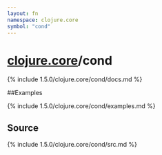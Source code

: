 ```yaml
---
layout: fn
namespace: clojure.core
symbol: "cond"
---
```


# [clojure.core](../)/cond

{% include 1.5.0/clojure.core/cond/docs.md %}

##Examples

{% include 1.5.0/clojure.core/cond/examples.md %}
## Source
{% include 1.5.0/clojure.core/cond/src.md %}

